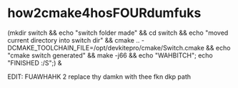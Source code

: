 # how2cmake4hosFOURdumfuks
(mkdir switch &amp;&amp; echo "switch folder made" &amp;&amp; cd switch &amp;&amp; echo "moved current directory into switch dir" &amp;&amp; cmake .. -DCMAKE_TOOLCHAIN_FILE=/opt/devkitepro/cmake/Switch.cmake &amp;&amp; echo "cmake switch generated" &amp;&amp; make -j66 &amp;&amp; echo "WAHBITCH"; echo "FINISHED :/S";) &amp;

EDIT: FUAWHAHK
2
replace thy damkn with thee fkn dkp path
